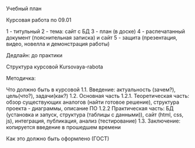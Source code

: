 Учебный план

Курсовая работа по 09.01

1 - титульный
2 - тема: сайт с БД
3 - план (в доске)
4 - распечатанный документ (пояснительная записка) и сайт
5 - защита  (презентация, видео, новелла и демонстрация работы)

Дедлайн: до практики

Структура курсовой Kursovaya-rabota

Методичка:

  Что должно быть в курсовой
1.1. Введение: актуальность (зачем?), цель(что?), задачи(как?) 
1.2. Основная часть
1.2.1. Теоретическая часть: обзор существующих аналогов (найти готовое решение), структура проекта - диаграммы,  описание ПО
1.2.2 Практическая часть: БД (установка и запуск, структура (таблицы с данными)), сайт (html, css, js), интеграция, публикация, анализ (тестирование) 
1.3. Заключение: копируется введение в прошедшем времени

Как это должно быть оформлено (ГОСТ)
